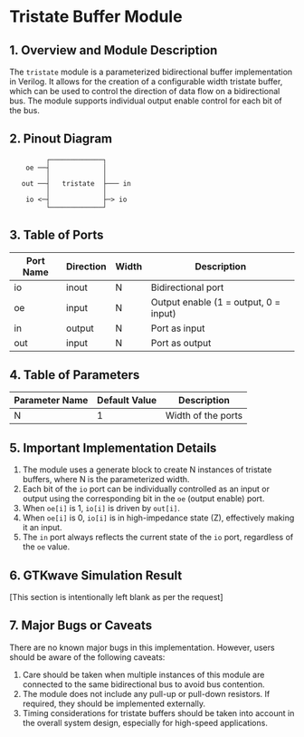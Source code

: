 # Tristate Buffer Module

## 1. Overview and Module Description

The `tristate` module is a parameterized bidirectional buffer implementation in Verilog. It allows for the creation of a configurable width tristate buffer, which can be used to control the direction of data flow on a bidirectional bus. The module supports individual output enable control for each bit of the bus.

## 2. Pinout Diagram

```
         ┌─────────────┐
    oe ──┤             │
         │             │
   out ──┤   tristate  ├─── in
         │             │
    io <─┤             ├─> io
         └─────────────┘
```

## 3. Table of Ports

| Port Name | Direction | Width | Description |
|-----------|-----------|-------|-------------|
| io        | inout     | N     | Bidirectional port |
| oe        | input     | N     | Output enable (1 = output, 0 = input) |
| in        | output    | N     | Port as input |
| out       | input     | N     | Port as output |

## 4. Table of Parameters

| Parameter Name | Default Value | Description |
|----------------|---------------|-------------|
| N              | 1             | Width of the ports |

## 5. Important Implementation Details

1. The module uses a generate block to create N instances of tristate buffers, where N is the parameterized width.
2. Each bit of the `io` port can be individually controlled as an input or output using the corresponding bit in the `oe` (output enable) port.
3. When `oe[i]` is 1, `io[i]` is driven by `out[i]`.
4. When `oe[i]` is 0, `io[i]` is in high-impedance state (Z), effectively making it an input.
5. The `in` port always reflects the current state of the `io` port, regardless of the `oe` value.

## 6. GTKwave Simulation Result

[This section is intentionally left blank as per the request]

## 7. Major Bugs or Caveats

There are no known major bugs in this implementation. However, users should be aware of the following caveats:

1. Care should be taken when multiple instances of this module are connected to the same bidirectional bus to avoid bus contention.
2. The module does not include any pull-up or pull-down resistors. If required, they should be implemented externally.
3. Timing considerations for tristate buffers should be taken into account in the overall system design, especially for high-speed applications.